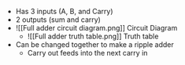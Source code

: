 - Has 3 inputs (A, B, and Carry)
- 2 outputs (sum and carry)
- ![[Full adder circuit diagram.png]]
  Circuit Diagram
  - ![[Full adder truth table.png]]
    Truth table
- Can be changed together to make a ripple adder
	- Carry out feeds into the next carry in